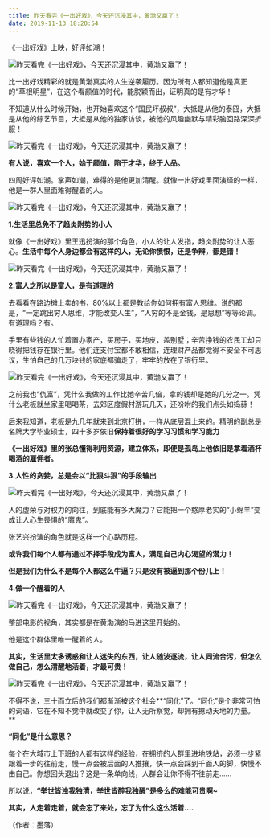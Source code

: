 ```yaml
---
title: 昨天看完《一出好戏》，今天还沉浸其中，黄渤又赢了！
date: 2019-11-13 18:20:54
---
```


 《一出好戏》上映，好评如潮！

![昨天看完《一出好戏》，今天还沉浸其中，黄渤又赢了！](http://p1.pstatp.com/large/pgc-image/153429817174765189df3ff)
 


 比一出好戏精彩的就是黄渤真实的人生逆袭履历。因为所有人都知道他是真正的“草根明星”，在这个看颜值的时代，能脱颖而出，证明真的是有才华！

 不知道从什么时候开始，也开始喜欢这个“国民坏叔叔”，大抵是从他的泰囧，大抵是从他的综艺节目，大抵是从他的独家访谈，被他的风趣幽默与精彩脑回路深深折服！

![昨天看完《一出好戏》，今天还沉浸其中，黄渤又赢了！](http://p1.pstatp.com/large/pgc-image/1534298171829de338359c7)
 


 **有人说，喜欢一个人，始于颜值，陷于才华，终于人品。**

 四周好评如潮。掌声如潮，难得的是他更加清醒。就像一出好戏里面演绎的一样，他是一群人里面难得醒着的人。

![昨天看完《一出好戏》，今天还沉浸其中，黄渤又赢了！](http://p3.pstatp.com/large/pgc-image/15342981718350447fbafde)
 


 **1.生活里总免不了趋炎附势的小人**

 就像《一出好戏》里王迅扮演的那个角色，小人的让人发指，趋炎附势的让人恶心。**生活中每个人身边都会有这样的人，无论你愤恨，还是争辩，都是错！**

![昨天看完《一出好戏》，今天还沉浸其中，黄渤又赢了！](http://p3.pstatp.com/large/pgc-image/153429817182885b917b44d)
 


 **2.富人之所以是富人，是有道理的**

 去看看在路边摊上卖的书，80%以上都是教给你如何拥有富人思维。说的都是，“一定跳出穷人思维，才能改变人生”，“人穷的不是金钱，是思想”等等论调。有道理吗？有。

 手里有些钱的人忙着置办家产，买房子，买地皮，盖别墅；辛苦挣钱的农民工却只晓得把钱存在银行里。他们连支付宝都不敢相信，连理财产品都觉得不安全不可思议，生怕自己的几万块钱的家底都骗走了，牢牢的放在了银行里。

![昨天看完《一出好戏》，今天还沉浸其中，黄渤又赢了！](http://p1.pstatp.com/large/pgc-image/1534298171777065080b640)
 


 之前我也“仇富”，凭什么我做的工作比她辛苦几倍，拿的钱却是她的几分之一。凭什么老板就坐家里喝喝茶，去郊区度假村游玩几天，还吩咐的我们点头如捣蒜！

 后来我知道，老板是九几年就来到北京打拼，一样从底层混上来的。精明的副总是名牌大学毕业硕士，四十多岁依旧**保持着很好的学习习惯和学习能力**

 **《一出好戏》里的张总懂得利用资源，建立体系，即便是孤岛上他依旧是拿着酒杯喝酒的雇佣者。**

 **3.人性的贪婪，总是会以“比狠斗狠”的手段输出**

![昨天看完《一出好戏》，今天还沉浸其中，黄渤又赢了！](http://p3.pstatp.com/large/pgc-image/153429817182911e99a1111)
 


 人的虚荣与对权力的向往，到底能有多大魔力？它能把一个憨厚老实的“小绵羊”变成让人心生畏惧的“魔鬼”。

 张艺兴扮演的角色就是这样一个心路历程。

 **或许我们每个人都有通过不择手段成为富人，满足自己内心渴望的潜力！**

 **但是我们为什么不是每个人都这么牛逼？只是没有被逼到那个份儿上！**

 **‍4.做一个醒着的人‍**

![昨天看完《一出好戏》，今天还沉浸其中，黄渤又赢了！](http://p3.pstatp.com/large/pgc-image/15342981719133d78b75535)
 


 整部电影的视角，其实都是在黄渤演的马进这里开始的。

 他是这个群体里唯一醒着的人。

 **其实，生活里太多诱惑和让人迷失的东西，让人随波逐流，让人同流合污，但怎么做自己，怎么清醒地活着，才最可贵！**

![昨天看完《一出好戏》，今天还沉浸其中，黄渤又赢了！](http://p3.pstatp.com/large/pgc-image/1534298171951c4eedd3fca)
 


 不得不说，三十而立后的我们都渐渐被这个社会**“同化”了。“同化”是个非常可怕的词语，它在不知不觉中就改变了你，让人无所察觉，却拥有撼动天地的力量。**

 **“同化”是什么意思？**

 每个在大城市上下班的人都有这样的经验，在拥挤的人群里进地铁站，必须一步紧跟着一步的往前走，慢一点会被后面的人推攘，快一点会踩到千面人的脚，快慢不由自己。你想回头退出？这是一条单向线，人群会让你不得不往前走......

 所以说，**“举世皆浊我独清，举世皆醉我独醒”是多么的难能可贵啊~**

 **其实，人走着走着，就会忘了来处，忘了为什么这么活着....**

 （作者：墨落）

